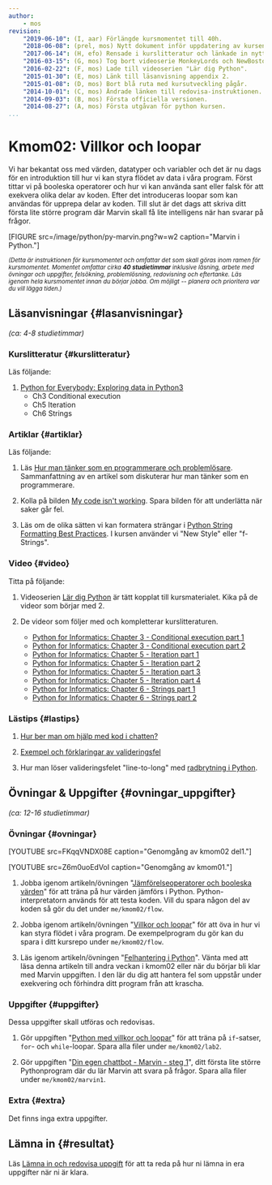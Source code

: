 ```yaml
---
author:
    - mos
revision:
    "2019-06-10": (I, aar) Förlängde kursmomentet till 40h.
    "2018-06-08": (prel, mos) Nytt dokument inför uppdatering av kursen.
    "2017-06-14": (H, efo) Rensade i kurslitteratur och länkade in nytt material.
    "2016-03-15": (G, mos) Tog bort videoserie MonkeyLords och NewBoston.
    "2016-02-22": (F, mos) Lade till videoserien "Lär dig Python".
    "2015-01-30": (E, mos) Länk till läsanvisning appendix 2.
    "2015-01-08": (D, mos) Bort blå ruta med kursutveckling pågår.
    "2014-10-01": (C, mos) Ändrade länken till redovisa-instruktionen.
    "2014-09-03": (B, mos) Första officiella versionen.
    "2014-08-27": (A, mos) Första utgåvan för python kursen.
...
```

Kmom02: Villkor och loopar
==================================

Vi har bekantat oss med värden, datatyper och variabler och det är nu dags för en introduktion till hur vi kan styra flödet av data i våra program. Först tittar vi på booleska operatorer och hur vi kan använda sant eller falsk för att exekvera olika delar av koden. Efter det introduceras loopar som kan användas för upprepa delar av koden. Till slut är det dags att skriva ditt första lite större program där Marvin skall få lite intelligens när han svarar på frågor.

[FIGURE src=/image/python/py-marvin.png?w=w2 caption="Marvin i Python."]

<small><i>(Detta är instruktionen för kursmomentet och omfattar det som skall göras inom ramen för kursmomentet. Momentet omfattar cirka **40 studietimmar** inklusive läsning, arbete med övningar och uppgifter, felsökning, problemlösning, redovisning och eftertanke. Läs igenom hela kursmomentet innan du börjar jobba. Om möjligt -- planera och prioritera var du vill lägga tiden.)</i></small>



Läsanvisningar  {#lasanvisningar}
---------------------------------

*(ca: 4-8 studietimmar)*


### Kurslitteratur  {#kurslitteratur}

Läs följande:

1. [Python for Everybody: Exploring data in Python3](kunskap/boken-python-for-everybody-exploring-data-using-python3)
    * Ch3 Conditional execution
    * Ch5 Iteration
    * Ch6 Strings



### Artiklar {#artiklar}

Läs följande:

1. Läs [Hur man tänker som en programmerare och problemlösare](/coachen/tank-som-programmerare). Sammanfattning av en artikel som diskuterar hur man tänker som en programmerare.

1. Kolla på bilden [My code isn't working](/image/python/code_not_working.jpg). Spara bilden för att underlätta när saker går fel.

1. Läs om de olika sätten vi kan formatera strängar i [Python String Formatting Best Practices](https://realpython.com/python-string-formatting/). I kursen använder vi "New Style" eller "f-Strings".



### Video  {#video}

Titta på följande:

1. Videoserien [Lär dig Python](https://www.youtube.com/playlist?list=PLKtP9l5q3ce93pTlN_dnDpsTwGLCXJEpd) är tätt kopplat till kursmaterialet. Kika på de videor som börjar med 2.

2. De videor som följer med och kompletterar kurslitteraturen.

    * [Python for Informatics: Chapter 3 - Conditional execution part 1](https://youtu.be/2aA3VBdcl6A?list=PLlRFEj9H3Oj7Bp8-DfGpfAfDBiblRfl5p)
    * [Python for Informatics: Chapter 3 - Conditional execution part 2](https://youtu.be/OczkNrHPBps?list=PLlRFEj9H3Oj7Bp8-DfGpfAfDBiblRfl5p)
    * [Python for Informatics: Chapter 5 - Iteration part 1](https://youtu.be/FzpurxjwmsM?list=PLlRFEj9H3Oj7Bp8-DfGpfAfDBiblRfl5p)
    * [Python for Informatics: Chapter 5 - Iteration part 2](https://youtu.be/5QDrj5ogPYc?list=PLlRFEj9H3Oj7Bp8-DfGpfAfDBiblRfl5p)
    * [Python for Informatics: Chapter 5 - Iteration part 3](https://youtu.be/xsavQp8hd78?list=PLlRFEj9H3Oj7Bp8-DfGpfAfDBiblRfl5p)
    * [Python for Informatics: Chapter 5 - Iteration part 4](https://youtu.be/yjlMMwf9Y5I?list=PLlRFEj9H3Oj7Bp8-DfGpfAfDBiblRfl5p)
    * [Python for Informatics: Chapter 6 - Strings part 1](https://youtu.be/dr98iM4app8?list=PLlRFEj9H3Oj7Bp8-DfGpfAfDBiblRfl5p)
    * [Python for Informatics: Chapter 6 - Strings part 2](https://youtu.be/bIFpJ-qZ3Cc?list=PLlRFEj9H3Oj7Bp8-DfGpfAfDBiblRfl5p)



### Lästips {#lastips}

1. [Hur ber man om hjälp med kod i chatten?](coachen/hur_fraga_hjalp)

1. [Exempel och förklaringar av valideringsfel](https://github.com/dbwebb-se/python/issues/46)

1. Hur man löser valideringsfelet "line-to-long" med [radbrytning i Python](coachen/radbrytning-i-python).



Övningar & Uppgifter  {#ovningar_uppgifter}
-------------------------------------------

*(ca: 12-16 studietimmar)*


### Övningar {#ovningar}

[YOUTUBE src=FKqqVNDX08E caption="Genomgång av kmom02 del1."]

[YOUTUBE src=Z6m0uoEdVoI caption="Genomgång av kmom01."]


1. Jobba igenom artikeln/övningen "[Jämförelseoperatorer och booleska värden](kunskap/booleans-och-jamforelseoperatorer)" för att träna på hur värden jämförs i Python. Python-interpretatorn används för att testa koden. Vill du spara någon del av koden så gör du det under `me/kmom02/flow`.

1. Jobba igenom artikeln/övningen "[Villkor och loopar](kunskap/villkor-och-loopar)" för att öva in hur vi kan styra flödet i våra program. De exempelprogram du gör kan du spara i ditt kursrepo under `me/kmom02/flow`.

1. Läs igenom artikeln/övningen "[Felhantering i Python](kunskap/felhantering_python)". Vänta med att läsa denna artikeln till andra veckan i kmom02 eller när du börjar bli klar med Marvin uppgiften. I den lär du dig att hantera fel som uppstår under exekvering och förhindra ditt program från att krascha.



### Uppgifter {#uppgifter}

Dessa uppgifter skall utföras och redovisas.

1. Gör uppgiften "[Python med villkor och loopar](uppgift/python-med-villkor-och-loopar)" för att träna på `if`-satser, `for`- och `while`-loopar. Spara alla filer under `me/kmom02/lab2`.

1. Gör uppgiften "[Din egen chattbot - Marvin - steg 1](uppgift/din-egen-chattbot-marvin-steg-1-v4)", ditt första lite större Pythonprogram där du lär Marvin att svara på frågor. Spara alla filer under `me/kmom02/marvin1`.



### Extra {#extra}

Det finns inga extra uppgifter.



Lämna in  {#resultat}
-----------------------------------------------

Läs [Lämna in och redovisa uppgift](./../redovisa) för att ta reda på hur ni lämna in era uppgifter när ni är klara.
